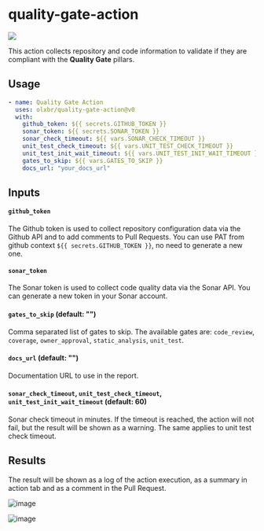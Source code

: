 # quality-gate-action
[![](https://img.shields.io/badge/license-MIT-blue.svg)](./LICENSE)

This action collects repository and code information to validate if they are compliant with the **Quality Gate** pillars.

## Usage

```yml
- name: Quality Gate Action
  uses: olxbr/quality-gate-action@v0
  with:
    github_token: ${{ secrets.GITHUB_TOKEN }}
    sonar_token: ${{ secrets.SONAR_TOKEN }}
    sonar_check_timeout: ${{ vars.SONAR_CHECK_TIMEOUT }}
    unit_test_check_timeout: ${{ vars.UNIT_TEST_CHECK_TIMEOUT }}
    unit_test_init_wait_timeout: ${{ vars.UNIT_TEST_INIT_WAIT_TIMEOUT }}
    gates_to_skip: ${{ vars.GATES_TO_SKIP }}
    docs_url: "your_docs_url"
```
## Inputs

#### `github_token`
The Github token is used to collect repository configuration data via the Github API and to add comments to Pull Requests. You can use PAT from github context `${{ secrets.GITHUB_TOKEN }}`, no need to generate a new one.

#### `sonar_token`
The Sonar token is used to collect code quality data via the Sonar API. You can generate a new token in your Sonar account.

#### `gates_to_skip` (default: "")
Comma separated list of gates to skip. The available gates are: `code_review`, `coverage`, `owner_approval`, `static_analysis`, `unit_test`.

#### `docs_url` (default: "")
Documentation URL to use in the report.

#### `sonar_check_timeout`, `unit_test_check_timeout`, `unit_test_init_wait_timeout` (default: 60)
Sonar check timeout in minutes. If the timeout is reached, the action will not fail, but the result will be shown as a warning. The same applies to unit test check timeout.

## Results

The result will be shown as a log of the action execution, as a summary in action tab and as a comment in the Pull Request.

![image](https://github.com/olxbr/quality-gate-action/assets/4138825/32b030b9-a8ba-41f4-96da-df7e5a031bdc)

![image](https://github.com/olxbr/quality-gate-action/assets/4138825/67810ffd-14df-48ae-883e-fbf403c28b19)
